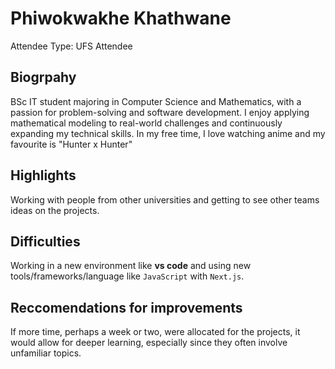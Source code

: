# Phiwokwakhe Khathwane

Attendee Type: UFS Attendee

## Biogrpahy

BSc IT student majoring in Computer Science and Mathematics, with a passion for problem-solving and software development.
I enjoy applying mathematical modeling to real-world challenges and continuously expanding my technical skills.
In my free time, I love watching anime and my favourite is "Hunter x Hunter"
## Highlights

Working with people from other universities and getting to see other teams ideas on the projects.

## Difficulties

Working in a new environment like **vs code** and using new tools/frameworks/language like `JavaScript` with `Next.js`.

## Reccomendations for improvements
If more time, perhaps a week or two, were allocated for the projects, it would allow for deeper learning, especially since they often involve unfamiliar topics.
